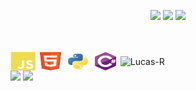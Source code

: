 <p align="center">
  <img height="150" width="auto" src ="https://github-readme-stats.vercel.app/api?username=Martins-Lucaas&show_icons=true&count_private=true&theme=dark&hide_border=true&hide=issues,contribs&bg_color=00000000">
  <img height="150" width="auto" src ="https://github-readme-stats.vercel.app/api/top-langs/?username=Martins-Lucaas&layout=compact&hide_border=true&theme=dark&bg_color=00000000&langs_count=6&hide=assembly,jupyter%20notebook,tex,css,php&exclude_repo=Pacman-AI">
  <img src ="https://github-readme-streak-stats.herokuapp.com?user=Martins-Lucaas&theme=dark&hide_border=true&background=FFFFFF00">
  <br>
  <br>
</p>

<div style="display: inline_block"><br>
  <img align="center" alt="Lucas-Js" height="30" width="40" src="https://raw.githubusercontent.com/devicons/devicon/master/icons/javascript/javascript-plain.svg">
  <img align="center" alt="Lucas-HTML" height="30" width="40" src="https://raw.githubusercontent.com/devicons/devicon/master/icons/html5/html5-original.svg">
  <img align="center" alt="Lucas-Python" height="30" width="40" src="https://raw.githubusercontent.com/devicons/devicon/master/icons/python/python-original.svg">
  <img align="center" alt="Lucas-Csharp" height="30" width="40" src="https://raw.githubusercontent.com/devicons/devicon/master/icons/csharp/csharp-original.svg">
  <img align="center" alt="Lucas-R" height="30" width="40" src="https://img.shields.io/badge/R-276DC3?style=for-the-badge&logo=r&logoColor=white">
</div>

<div> 
  <a href = "mailto:lucaspmartins14@gmail.com"><img src="https://img.shields.io/badge/-Gmail-%23333?style=for-the-badge&logo=gmail&logoColor=white" target="_blank"></a>
  <a href="https://www.linkedin.com/in/martinsengbio/" target="_blank"><img src="https://img.shields.io/badge/-LinkedIn-%230077B5?style=for-the-badge&logo=linkedin&logoColor=white" target="_blank"></a> 
</div>
